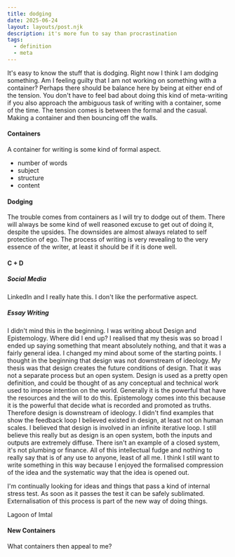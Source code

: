 ```yaml
---
title: dodging
date: 2025-06-24
layout: layouts/post.njk
description: it's more fun to say than procrastination
tags:
  - definition
  - meta
---
```


It's easy to know the stuff that is dodging. Right now I think I am dodging something. Am I feeling guilty that I am not working on something with a container? 
Perhaps there should be balance here by being at either end of the tension. You don't have to feel bad about doing this kind of meta-writing if you also approach the ambiguous task of writing with a container, some of the time. 
The tension comes is between the formal and the casual. Making a container and then bouncing off the walls.

#### Containers
A container for writing is some kind of formal aspect. 
- number of words
- subject
- structure
- content

#### Dodging
The trouble comes from containers as I will try to dodge out of them. There will always be some kind of well reasoned excuse to get out of doing it, despite the upsides. The downsides are almost always related to self protection of ego. The process of writing is very revealing to the very essence of the writer, at least it should be if it is done well. 


#### C + D
##### Social Media
LinkedIn and I really hate this. I don't like the performative aspect.
##### Essay Writing 
I didn't mind this in the beginning. I was writing about Design and Epistemology. Where did I end up? I realised that my thesis was so broad I ended up saying something that meant absolutely nothing, and that it was a fairly general idea. I changed my mind about some of the starting points. I thought in the beginning that design was not downstream of ideology. My thesis was that design creates the future conditions of design. That it was not a separate process but an open system. Design is used as a pretty open definition, and could be thought of as any conceptual and technical work used to impose intention on the world. Generally it is the powerful that have the resources and the will to do this.
Epistemology comes into this because it is the powerful that decide what is recorded and promoted as truths. Therefore design is downstream of ideology. 
I didn't find examples that show the feedback loop I believed existed in design, at least not on human scales. I believed that design is involved in an infinite iterative loop. I still believe this really but as design is an open system, both the inputs and outputs are extremely diffuse. There isn't an example of a closed system, it's not plumbing or finance. All of this intellectual fudge and nothing to really say that is of any use to anyone, least of all me. I think I still want to write something in this way because I enjoyed the formalised compression of the idea and the systematic way that the idea is opened out. 

I'm continually looking for ideas and things that pass a kind of internal stress test. As soon as it passes the test it can be safely sublimated. Externalisation of this process is part of the new way of doing things.

Lagoon of Imtal


#### New Containers
What containers then appeal to me?